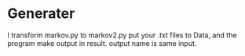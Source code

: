 # Generater
I transform markov.py to markov2.py
put your .txt files to Data, and the program make output in result.
output name is same input.